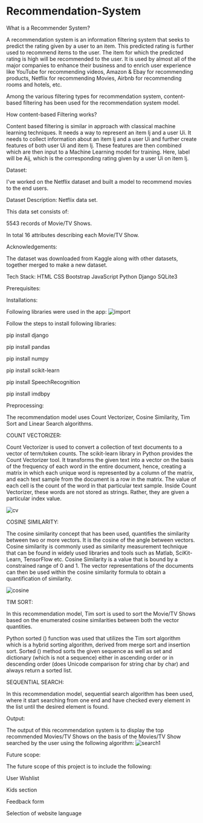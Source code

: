 # Recommendation-System
What is a Recommender System? 

A recommendation system is an information filtering system that seeks to predict the rating given by a user to an item. This predicted rating is further used to recommend items to the user. 
The item for which the predicted rating is high will be recommended to the user. It is used by almost all of the major companies to enhance their business and to enrich user experience 
like YouTube for recommending videos, Amazon & Ebay for recommending products, Netflix for recommending Movies, Airbnb for recommending rooms and hotels, etc. 

Among the various filtering types for recommendation system,  content-based filtering has been used for the recommendation system model. 

How content-based Filtering works? 

Content based filtering is similar in approach with classical machine learning techniques. It needs a way to represent an item Ij and a user Ui. 
It needs to collect information about an item Ij and a user Ui and further create features of both user Ui and item  Ij. 
These features are then combined which are then input to a Machine Learning model for training. Here, label will be Aij, which is the corresponding rating given by a user Ui on item Ij. 

Dataset: 

I've worked on the Netflix dataset and built a model to recommend movies to the end users. 

Dataset Description: Netflix data set. 

This data set consists of: 

5543 records of Movie/TV Shows. 

In total 16 attributes describing each Movie/TV Show. 

Acknowledgements: 

The dataset was downloaded from Kaggle along with other datasets, together merged to make a new dataset. 

Tech Stack: 
HTML 
CSS 
Bootstrap 
JavaScript 
Python 
Django 
SQLite3 

Prerequisites: 

Installations: 

Following libraries were used in the app: 
![import](https://user-images.githubusercontent.com/88702332/170871910-30dca134-9ee6-4d7d-89a3-d1fad0f8ade6.PNG)

Follow the steps to install following libraries: 

pip install django 

pip install pandas 

pip install numpy 

pip install scikit-learn 

pip install SpeechRecognition 

pip install imdbpy 

Preprocessing: 

The recommendation model uses Count Vectorizer, Cosine Similarity, Tim Sort and Linear Search algorithms. 

COUNT VECTORIZER: 

Count Vectorizer is used to convert a collection of text documents to a vector of term/token counts. The scikit-learn library in Python provides the Count Vectorizer tool. It transforms the given text into a vector on the basis of the frequency of each word in the entire document, hence, creating a matrix in which each unique word is represented by a column of the matrix, and each text sample from the document is a row in the matrix. The value of each cell is the count of the word in that particular text sample.  Inside Count Vectorizer, these words are not stored as strings. Rather, they are given a particular index value. 

![cv](https://user-images.githubusercontent.com/88702332/170871984-482984ca-0a85-442e-9ffc-507274d31a98.PNG)

COSINE SIMILARITY: 

The cosine similarity concept that has been used, quantifies the similarity between two or more vectors. It is the cosine of the angle between vectors. Cosine similarity is  commonly used as similarity measurement technique that can be found in widely used libraries and tools such as Matlab, SciKit-Learn, TensorFlow etc. Cosine Similarity is a value that is bound by a constrained range of 0 and 1. The vector representations of the documents can then be used within the cosine similarity formula to obtain a quantification of similarity.  

 ![cosine](https://user-images.githubusercontent.com/88702332/170872057-af9b8025-4e19-42bc-9c15-f639b436efd9.PNG)


TIM SORT: 

In this recommendation model, Tim sort is used to sort the Movie/TV Shows based on the enumerated cosine similarities between both the vector quantities. 

Python sorted () function was used that  utilizes the Tim sort algorithm which is a hybrid sorting algorithm, derived from merge sort and insertion sort. Sorted () method sorts the given sequence as well as set and dictionary (which is not a sequence) either in ascending order or in descending order (does Unicode comparison for string char by char) and always return a sorted list.  

 

SEQUENTIAL SEARCH: 

In this recommendation model, sequential search algorithm has been used,  where it start searching from one end and have checked every element in the list until the desired element is found. 

 

Output: 

The output of this recommendation system is to display the top recommended Movies/TV Shows on the basis of the Movies/TV Show searched by the user using the following algorithm: 
![search1](https://user-images.githubusercontent.com/88702332/170872460-b8181955-a8b2-47a7-b40a-2fa06ba8ffef.PNG)


 

 

Future scope: 

The future scope of this project is to include the following: 

User Wishlist 

Kids section 

Feedback form 

Selection of website language 

 

 

 

 

 
